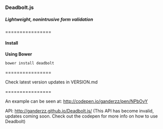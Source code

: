 ### Deadbolt.js
##### Lightweight, nonintrusive form validation
================

#### Install
**Using Bower**
```
bower install deadbolt
```

================

Check latest version updates in VERSION.md

================

An example can be seen at: http://codepen.io/ganderzz/pen/NPbOvY

API: http://ganderzz.github.io/Deadbolt.js/ (This API has become invalid, updates coming soon. Check out the codepen for more info on how to use Deadbolt)
